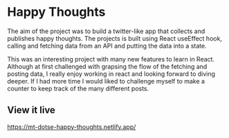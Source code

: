 # Happy Thoughts
The aim of the project was to build a twitter-like app that collects and publishes happy thoughts. The projects is built using React useEffect hook, calling and fetching data from an API and putting the data into a state. 

This was an interesting project with many new features to learn in React. Although at first challenged with grapsing the flow of the fetching and posting data, I really enjoy working in react and looking forward to diving deeper. If I had more time I would liked to challenge myself to make a counter to keep track of the many different posts. 


## View it live
https://mt-dotse-happy-thoughts.netlify.app/
